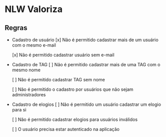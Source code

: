 # NLW Valoriza


## Regras

- Cadastro de usuário
  [x] Não é permitido cadastrar mais de um usuário com o mesmo e-mail
  
  [x] Não é permitido cadastrar usuário sem e-mail 


- Cadastro de TAG
  [ ] Não é permitido cadastrar mais de uma TAG com o mesmo nome 

  [ ] Não é permitido cadastrar TAG sem nome

  [ ] Não é permitido o cadastro por usuários que não sejam administradores

- Cadastro de elogios
  [ ] Não é permitido um usuário cadastrar um elogio para si

  [ ] Não é permitido cadastrar elogios para usuários inválidos
  
  [ ] O usuário precisa estar autenticado na aplicação
